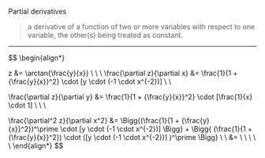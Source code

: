 Partial derivatives
> a derivative of a function of two or more variables with respect to one variable, the other(s) being treated as constant.

___

$$
\begin{align*}

z &= \arctan{\frac{y}{x}}
\\ \\ \\
\frac{\partial z}{\partial x} &= \frac{1}{1 + {\frac{y}{x}}^2} \cdot [y \cdot (-1 \cdot x^{-2})]
\\ \\

\frac{\partial z}{\partial y} &= \frac{1}{1 + {\frac{y}{x}}^2} \cdot [\frac{1}{x} \cdot 1]
\\ \\ \\

\frac{\partial^2 z}{\partial x^2} &= \Bigg\{(\frac{1}{1 + {\frac{y}{x}}^2})^\prime \cdot [y \cdot (-1 \cdot x^{-2})]
\Bigg\} + 
\Bigg\{ (\frac{1}{1 + {\frac{y}{x}}^2}) \cdot ([y \cdot (-1 \cdot x^{-2})]
)^\prime \Bigg\}
\\ \\
&=
\\ \\ \\ \\ \\
\end{align*}
$$
